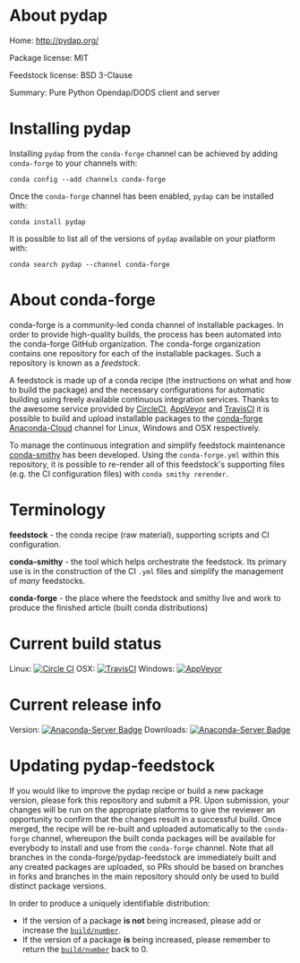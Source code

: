 About pydap
===========

Home: http://pydap.org/

Package license: MIT

Feedstock license: BSD 3-Clause

Summary: Pure Python Opendap/DODS client and server



Installing pydap
================

Installing `pydap` from the `conda-forge` channel can be achieved by adding `conda-forge` to your channels with:

```
conda config --add channels conda-forge
```

Once the `conda-forge` channel has been enabled, `pydap` can be installed with:

```
conda install pydap
```

It is possible to list all of the versions of `pydap` available on your platform with:

```
conda search pydap --channel conda-forge
```


About conda-forge
=================

conda-forge is a community-led conda channel of installable packages.
In order to provide high-quality builds, the process has been automated into the
conda-forge GitHub organization. The conda-forge organization contains one repository
for each of the installable packages. Such a repository is known as a *feedstock*.

A feedstock is made up of a conda recipe (the instructions on what and how to build
the package) and the necessary configurations for automatic building using freely
available continuous integration services. Thanks to the awesome service provided by
[CircleCI](https://circleci.com/), [AppVeyor](http://www.appveyor.com/)
and [TravisCI](https://travis-ci.org/) it is possible to build and upload installable
packages to the [conda-forge](https://anaconda.org/conda-forge)
[Anaconda-Cloud](http://docs.anaconda.org/) channel for Linux, Windows and OSX respectively.

To manage the continuous integration and simplify feedstock maintenance
[conda-smithy](http://github.com/conda-forge/conda-smithy) has been developed.
Using the ``conda-forge.yml`` within this repository, it is possible to re-render all of
this feedstock's supporting files (e.g. the CI configuration files) with ``conda smithy rerender``.


Terminology
===========

**feedstock** - the conda recipe (raw material), supporting scripts and CI configuration.

**conda-smithy** - the tool which helps orchestrate the feedstock.
                   Its primary use is in the construction of the CI ``.yml`` files
                   and simplify the management of *many* feedstocks.

**conda-forge** - the place where the feedstock and smithy live and work to
                  produce the finished article (built conda distributions)

Current build status
====================

Linux: [![Circle CI](https://circleci.com/gh/conda-forge/pydap-feedstock.svg?style=shield)](https://circleci.com/gh/conda-forge/pydap-feedstock)
OSX: [![TravisCI](https://travis-ci.org/conda-forge/pydap-feedstock.svg?branch=master)](https://travis-ci.org/conda-forge/pydap-feedstock)
Windows: [![AppVeyor](https://ci.appveyor.com/api/projects/status/github/conda-forge/pydap-feedstock?svg=True)](https://ci.appveyor.com/project/conda-forge/pydap-feedstock/branch/master)

Current release info
====================
Version: [![Anaconda-Server Badge](https://anaconda.org/conda-forge/pydap/badges/version.svg)](https://anaconda.org/conda-forge/pydap)
Downloads: [![Anaconda-Server Badge](https://anaconda.org/conda-forge/pydap/badges/downloads.svg)](https://anaconda.org/conda-forge/pydap)


Updating pydap-feedstock
========================

If you would like to improve the pydap recipe or build a new
package version, please fork this repository and submit a PR. Upon submission,
your changes will be run on the appropriate platforms to give the reviewer an
opportunity to confirm that the changes result in a successful build. Once
merged, the recipe will be re-built and uploaded automatically to the
`conda-forge` channel, whereupon the built conda packages will be available for
everybody to install and use from the `conda-forge` channel.
Note that all branches in the conda-forge/pydap-feedstock are
immediately built and any created packages are uploaded, so PRs should be based
on branches in forks and branches in the main repository should only be used to
build distinct package versions.

In order to produce a uniquely identifiable distribution:
 * If the version of a package **is not** being increased, please add or increase
   the [``build/number``](http://conda.pydata.org/docs/building/meta-yaml.html#build-number-and-string).
 * If the version of a package **is** being increased, please remember to return
   the [``build/number``](http://conda.pydata.org/docs/building/meta-yaml.html#build-number-and-string)
   back to 0.
